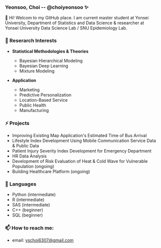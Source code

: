 ### Yeonsoo, Choi -- @choiyeonsoo ✨

👋 Hi! Welcom to my GitHub place.
I am current master student at Yonsei University, Department of Statistics and Data Science & researcher at Yonsei University Data Science Lab / SNU Epidemiology Lab. 

### 🌱 Reserarch Interests

* **Statistical Methodologies & Theories**
  - Bayesian Hierarchical Modeling
  - Bayesian Deep Learning
  - Mixture Modeling

* **Application**
  - Marketing
  - Predictive Personalization
  - Location-Based Service
  - Public Health
  - Manufacturing

### ⚡ Projects

- Improving Existing Map Application's Estimated Time of Bus Arrival
- Lifestyle Index Development Using Mobile Communication Service Data & Public Data
- Patient Injury Severity Index Development for Emergency Department
- HR Data Analysis
- Development of Risk Evaluation of Heat & Cold Wave for Vulnerable Population (ongoing)
- Building Healthcare Platform (ongoing)

### 🔭 Languages 
- Python (intermediate)
- R (intermediate)
- SAS (intermediate)
- C++ (beginner)
- SQL (beginner)

### 📫 How to reach me: 
- email: yschoi6307@gmail.com
